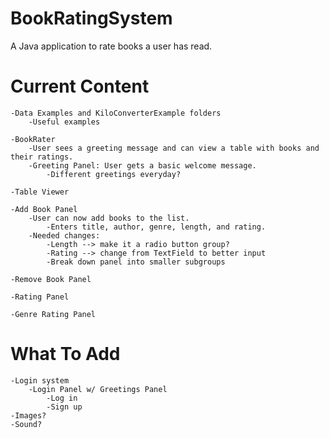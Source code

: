 # BookRatingSystem
 A Java application to rate books a user has read.

# Current Content
    -Data Examples and KiloConverterExample folders
        -Useful examples

    -BookRater
        -User sees a greeting message and can view a table with books and their ratings.
        -Greeting Panel: User gets a basic welcome message.
            -Different greetings everyday?
    
    -Table Viewer

    -Add Book Panel
        -User can now add books to the list.
            -Enters title, author, genre, length, and rating.
        -Needed changes: 
            -Length --> make it a radio button group?
            -Rating --> change from TextField to better input
            -Break down panel into smaller subgroups

    -Remove Book Panel

    -Rating Panel

    -Genre Rating Panel

# What To Add
    -Login system
        -Login Panel w/ Greetings Panel
            -Log in
            -Sign up
    -Images?
    -Sound?